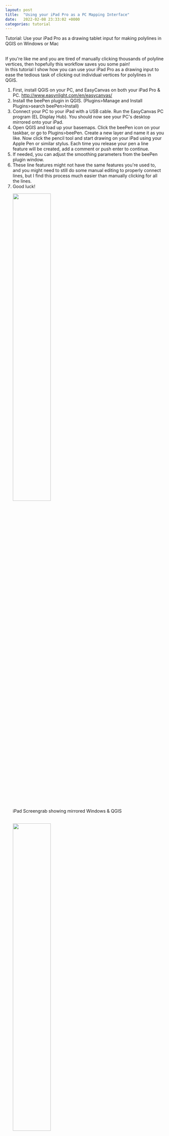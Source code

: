 ```yaml
---
layout: post
title:  "Using your iPad Pro as a PC Mapping Interface"
date:   2022-02-08 23:33:02 +0000
categories: tutorial
---
```

Tutorial: Use your iPad Pro as a drawing tablet input for making polylines in QGIS on Windows or Mac  <br><br>

If you're like me and you are tired of manually clicking thousands of polyline vertices, then hopefully this workflow saves you some pain! <br>
In this tutorial I show how you can use your iPad Pro as a drawing input to ease the tedious task of clicking out individual vertices for polylines in QGIS.
<ol>
<li> First, install QGIS on your PC, and EasyCanvas on both your iPad Pro & PC. <a href="http://www.easynlight.com/en/easycanvas/">http://www.easynlight.com/en/easycanvas/</a>

<li> Install the beePen plugin in QGIS. (Plugins>Manage and Install Plugins>search beePen>Install) 

<li> Connect your PC to your iPad with a USB cable. Run the EasyCanvas PC program (EL Display Hub). You should now see your PC's desktop mirrored onto your iPad.

<li> Open QGIS and load up your basemaps. Click the beePen icon on your taskbar, or go to Plugins>beePen. Create a new layer and name it as you like. Now click the pencil tool and start drawing on your iPad using your Apple Pen or similar stylus. Each time you release your pen a line feature will be created, add a comment or push enter to continue.

<li> If needed, you can adjust the smoothing parameters from the beePen plugin window. 


<li> These line features might not have the same features you're used to, and you might need to still do some manual editing to properly connect lines, but I find this process much easier than manually clicking for all the lines.

<li> Good luck! 
 

<img src="/assets/images/posts/02-08/iPadScreen.png" width="50%" height="auto" align="center"/><br>
  iPad Screengrab showing mirrored Windows & QGIS<br> <br>

<img src="/assets/images/posts/02-08/iPadPen.jpg" width="50%" height="auto" align="center"/><br>
  Using a pen stylus to draw polylines in QGIS<br> <br>

